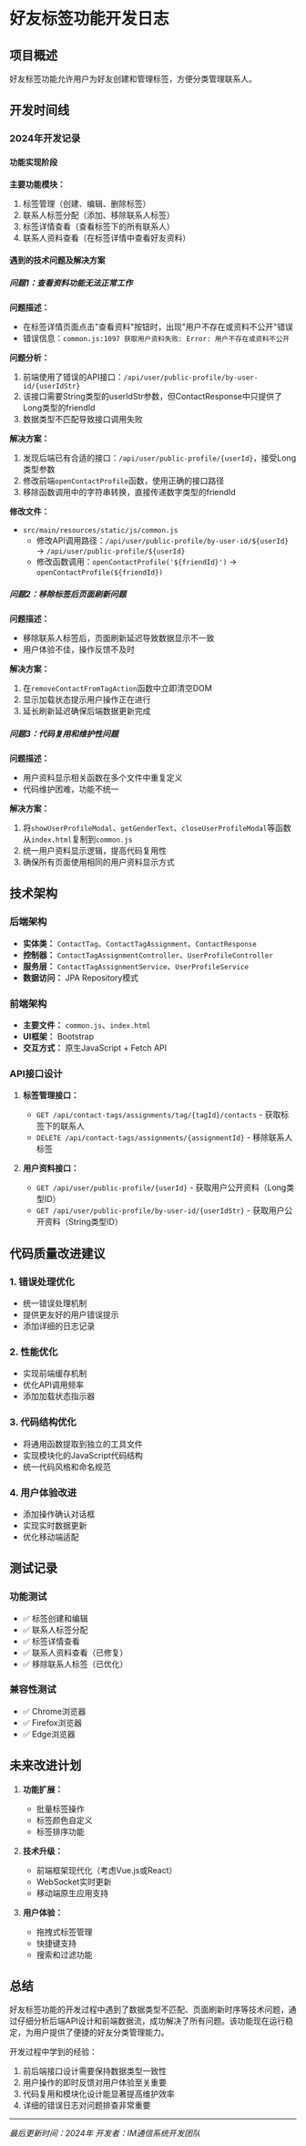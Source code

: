 # 好友标签功能开发日志

## 项目概述
好友标签功能允许用户为好友创建和管理标签，方便分类管理联系人。

## 开发时间线

### 2024年开发记录

#### 功能实现阶段

**主要功能模块：**
1. 标签管理（创建、编辑、删除标签）
2. 联系人标签分配（添加、移除联系人标签）
3. 标签详情查看（查看标签下的所有联系人）
4. 联系人资料查看（在标签详情中查看好友资料）

#### 遇到的技术问题及解决方案

##### 问题1：查看资料功能无法正常工作
**问题描述：**
- 在标签详情页面点击"查看资料"按钮时，出现"用户不存在或资料不公开"错误
- 错误信息：`common.js:1097 获取用户资料失败: Error: 用户不存在或资料不公开`

**问题分析：**
1. 前端使用了错误的API接口：`/api/user/public-profile/by-user-id/{userIdStr}`
2. 该接口需要String类型的userIdStr参数，但ContactResponse中只提供了Long类型的friendId
3. 数据类型不匹配导致接口调用失败

**解决方案：**
1. 发现后端已有合适的接口：`/api/user/public-profile/{userId}`，接受Long类型参数
2. 修改前端`openContactProfile`函数，使用正确的接口路径
3. 移除函数调用中的字符串转换，直接传递数字类型的friendId

**修改文件：**
- `src/main/resources/static/js/common.js`
  - 修改API调用路径：`/api/user/public-profile/by-user-id/${userId}` → `/api/user/public-profile/${userId}`
  - 修改函数调用：`openContactProfile('${friendId}')` → `openContactProfile(${friendId})`

##### 问题2：移除标签后页面刷新问题
**问题描述：**
- 移除联系人标签后，页面刷新延迟导致数据显示不一致
- 用户体验不佳，操作反馈不及时

**解决方案：**
1. 在`removeContactFromTagAction`函数中立即清空DOM
2. 显示加载状态提示用户操作正在进行
3. 延长刷新延迟确保后端数据更新完成

##### 问题3：代码复用和维护性问题
**问题描述：**
- 用户资料显示相关函数在多个文件中重复定义
- 代码维护困难，功能不统一

**解决方案：**
1. 将`showUserProfileModal`、`getGenderText`、`closeUserProfileModal`等函数从`index.html`复制到`common.js`
2. 统一用户资料显示逻辑，提高代码复用性
3. 确保所有页面使用相同的用户资料显示方式

## 技术架构

### 后端架构
- **实体类：** `ContactTag`、`ContactTagAssignment`、`ContactResponse`
- **控制器：** `ContactTagAssignmentController`、`UserProfileController`
- **服务层：** `ContactTagAssignmentService`、`UserProfileService`
- **数据访问：** JPA Repository模式

### 前端架构
- **主要文件：** `common.js`、`index.html`
- **UI框架：** Bootstrap
- **交互方式：** 原生JavaScript + Fetch API

### API接口设计
1. **标签管理接口：**
   - `GET /api/contact-tags/assignments/tag/{tagId}/contacts` - 获取标签下的联系人
   - `DELETE /api/contact-tags/assignments/{assignmentId}` - 移除联系人标签

2. **用户资料接口：**
   - `GET /api/user/public-profile/{userId}` - 获取用户公开资料（Long类型ID）
   - `GET /api/user/public-profile/by-user-id/{userIdStr}` - 获取用户公开资料（String类型ID）

## 代码质量改进建议

### 1. 错误处理优化
- 统一错误处理机制
- 提供更友好的用户错误提示
- 添加详细的日志记录

### 2. 性能优化
- 实现前端缓存机制
- 优化API调用频率
- 添加加载状态指示器

### 3. 代码结构优化
- 将通用函数提取到独立的工具文件
- 实现模块化的JavaScript代码结构
- 统一代码风格和命名规范

### 4. 用户体验改进
- 添加操作确认对话框
- 实现实时数据更新
- 优化移动端适配

## 测试记录

### 功能测试
- ✅ 标签创建和编辑
- ✅ 联系人标签分配
- ✅ 标签详情查看
- ✅ 联系人资料查看（已修复）
- ✅ 移除联系人标签（已优化）

### 兼容性测试
- ✅ Chrome浏览器
- ✅ Firefox浏览器
- ✅ Edge浏览器

## 未来改进计划

1. **功能扩展：**
   - 批量标签操作
   - 标签颜色自定义
   - 标签排序功能

2. **技术升级：**
   - 前端框架现代化（考虑Vue.js或React）
   - WebSocket实时更新
   - 移动端原生应用支持

3. **用户体验：**
   - 拖拽式标签管理
   - 快捷键支持
   - 搜索和过滤功能

## 总结

好友标签功能的开发过程中遇到了数据类型不匹配、页面刷新时序等技术问题，通过仔细分析后端API设计和前端数据流，成功解决了所有问题。该功能现在运行稳定，为用户提供了便捷的好友分类管理能力。

开发过程中学到的经验：
1. 前后端接口设计需要保持数据类型一致性
2. 用户操作的即时反馈对用户体验至关重要
3. 代码复用和模块化设计能显著提高维护效率
4. 详细的错误日志对问题排查非常重要

---

*最后更新时间：2024年*
*开发者：IM通信系统开发团队*